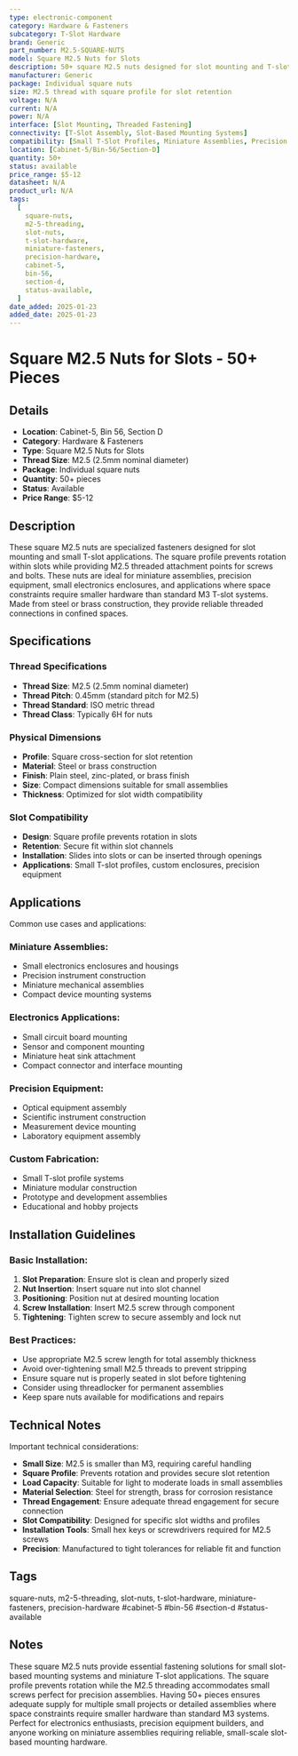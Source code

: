 ```yaml
---
type: electronic-component
category: Hardware & Fasteners
subcategory: T-Slot Hardware
brand: Generic
part_number: M2.5-SQUARE-NUTS
model: Square M2.5 Nuts for Slots
description: 50+ square M2.5 nuts designed for slot mounting and T-slot applications in small assemblies
manufacturer: Generic
package: Individual square nuts
size: M2.5 thread with square profile for slot retention
voltage: N/A
current: N/A
power: N/A
interface: [Slot Mounting, Threaded Fastening]
connectivity: [T-Slot Assembly, Slot-Based Mounting Systems]
compatibility: [Small T-Slot Profiles, Miniature Assemblies, Precision Equipment, Small Electronics Enclosures]
location: [Cabinet-5/Bin-56/Section-D]
quantity: 50+
status: available
price_range: $5-12
datasheet: N/A
product_url: N/A
tags:
  [
    square-nuts,
    m2-5-threading,
    slot-nuts,
    t-slot-hardware,
    miniature-fasteners,
    precision-hardware,
    cabinet-5,
    bin-56,
    section-d,
    status-available,
  ]
date_added: 2025-01-23
added_date: 2025-01-23
---
```


# Square M2.5 Nuts for Slots - 50+ Pieces

## Details

- **Location**: Cabinet-5, Bin 56, Section D
- **Category**: Hardware & Fasteners
- **Type**: Square M2.5 Nuts for Slots
- **Thread Size**: M2.5 (2.5mm nominal diameter)
- **Package**: Individual square nuts
- **Quantity**: 50+ pieces
- **Status**: Available
- **Price Range**: $5-12

## Description

These square M2.5 nuts are specialized fasteners designed for slot mounting and small T-slot applications. The square profile prevents rotation within slots while providing M2.5 threaded attachment points for screws and bolts. These nuts are ideal for miniature assemblies, precision equipment, small electronics enclosures, and applications where space constraints require smaller hardware than standard M3 T-slot systems. Made from steel or brass construction, they provide reliable threaded connections in confined spaces.

## Specifications

### Thread Specifications

- **Thread Size**: M2.5 (2.5mm nominal diameter)
- **Thread Pitch**: 0.45mm (standard pitch for M2.5)
- **Thread Standard**: ISO metric thread
- **Thread Class**: Typically 6H for nuts

### Physical Dimensions

- **Profile**: Square cross-section for slot retention
- **Material**: Steel or brass construction
- **Finish**: Plain steel, zinc-plated, or brass finish
- **Size**: Compact dimensions suitable for small assemblies
- **Thickness**: Optimized for slot width compatibility

### Slot Compatibility

- **Design**: Square profile prevents rotation in slots
- **Retention**: Secure fit within slot channels
- **Installation**: Slides into slots or can be inserted through openings
- **Applications**: Small T-slot profiles, custom enclosures, precision equipment

## Applications

Common use cases and applications:

### Miniature Assemblies:
- Small electronics enclosures and housings
- Precision instrument construction
- Miniature mechanical assemblies
- Compact device mounting systems

### Electronics Applications:
- Small circuit board mounting
- Sensor and component mounting
- Miniature heat sink attachment
- Compact connector and interface mounting

### Precision Equipment:
- Optical equipment assembly
- Scientific instrument construction
- Measurement device mounting
- Laboratory equipment assembly

### Custom Fabrication:
- Small T-slot profile systems
- Miniature modular construction
- Prototype and development assemblies
- Educational and hobby projects

## Installation Guidelines

### Basic Installation:

1. **Slot Preparation**: Ensure slot is clean and properly sized
2. **Nut Insertion**: Insert square nut into slot channel
3. **Positioning**: Position nut at desired mounting location
4. **Screw Installation**: Insert M2.5 screw through component
5. **Tightening**: Tighten screw to secure assembly and lock nut

### Best Practices:

- Use appropriate M2.5 screw length for total assembly thickness
- Avoid over-tightening small M2.5 threads to prevent stripping
- Ensure square nut is properly seated in slot before tightening
- Consider using threadlocker for permanent assemblies
- Keep spare nuts available for modifications and repairs

## Technical Notes

Important technical considerations:

- **Small Size**: M2.5 is smaller than M3, requiring careful handling
- **Square Profile**: Prevents rotation and provides secure slot retention
- **Load Capacity**: Suitable for light to moderate loads in small assemblies
- **Material Selection**: Steel for strength, brass for corrosion resistance
- **Thread Engagement**: Ensure adequate thread engagement for secure connection
- **Slot Compatibility**: Designed for specific slot widths and profiles
- **Installation Tools**: Small hex keys or screwdrivers required for M2.5 screws
- **Precision**: Manufactured to tight tolerances for reliable fit and function

## Tags

square-nuts, m2-5-threading, slot-nuts, t-slot-hardware, miniature-fasteners, precision-hardware #cabinet-5 #bin-56 #section-d #status-available

## Notes

These square M2.5 nuts provide essential fastening solutions for small slot-based mounting systems and miniature T-slot applications. The square profile prevents rotation while the M2.5 threading accommodates small screws perfect for precision assemblies. Having 50+ pieces ensures adequate supply for multiple small projects or detailed assemblies where space constraints require smaller hardware than standard M3 systems. Perfect for electronics enthusiasts, precision equipment builders, and anyone working on miniature assemblies requiring reliable, small-scale slot-based mounting hardware.
